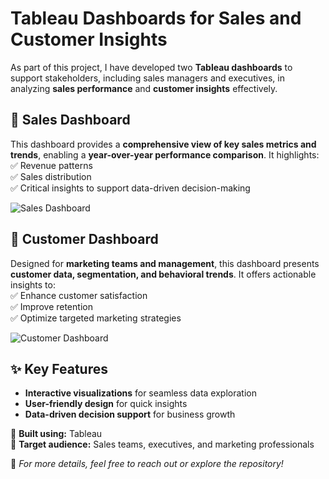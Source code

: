 # Tableau Dashboards for Sales and Customer Insights  

As part of this project, I have developed two **Tableau dashboards** to support stakeholders, including sales managers and executives, in analyzing **sales performance** and **customer insights** effectively.  

## 🚀 Sales Dashboard  
This dashboard provides a **comprehensive view of key sales metrics and trends**, enabling a **year-over-year performance comparison**. It highlights:  
✅ Revenue patterns  
✅ Sales distribution  
✅ Critical insights to support data-driven decision-making  

![Sales Dashboard](https://github.com/user-attachments/assets/5c5a3281-5189-4913-957d-4dd4f6cecdcd)  

## 🎯 Customer Dashboard  
Designed for **marketing teams and management**, this dashboard presents **customer data, segmentation, and behavioral trends**. It offers actionable insights to:  
✅ Enhance customer satisfaction  
✅ Improve retention  
✅ Optimize targeted marketing strategies  

![Customer Dashboard](https://github.com/user-attachments/assets/baebd18c-fc89-42cc-a968-7ffb0a9d5af0)  

## ✨ Key Features  
- **Interactive visualizations** for seamless data exploration  
- **User-friendly design** for quick insights  
- **Data-driven decision support** for business growth  

🔹 **Built using:** Tableau  
🔹 **Target audience:** Sales teams, executives, and marketing professionals  

📌 *For more details, feel free to reach out or explore the repository!*  
